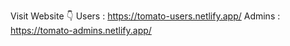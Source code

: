 Visit Website 👇
Users : https://tomato-users.netlify.app/
Admins : https://tomato-admins.netlify.app/
